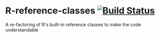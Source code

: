 R-reference-classes [![Build Status](https://travis-ci.org/robertzk/R-reference-classes.svg?branch=master)](https://travis-ci.org/robertzk/R-reference-classes)
===================

A re-factoring of R's built-in reference classes to make the code understandable




